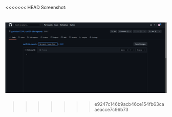 <<<<<<< HEAD
Screenshot:

![Image](week0screenshot.png)
=======
>>>>>>> e9247c146b9acb46ce154fb63caaeacce7c96b73

